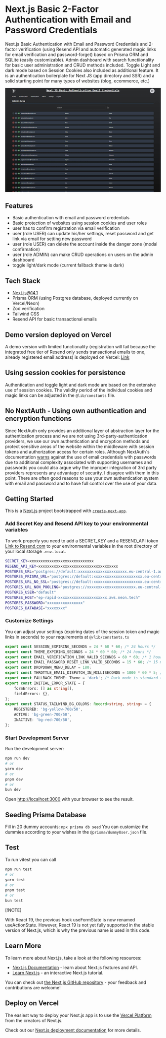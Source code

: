 # Next.js Basic 2-Factor Authentication with Email and Password Credentials

Next.js Basic Authentication with Email and Password Credentials and 2-factor verification (using Resend API and automatic generated magic links for email verification and password-forget) based on Prisma ORM and SQLite (easily customizable). Admin dashboard with search functiionality for basic user administration and CRUD methods included. Toggle Light and dark mode based on Session Cookies also included as additional feature. It is an authentication boilerplate for Next JS (app directory and SSR) and a solid starting point for many types of websites (blog, ecommerce, etc.)

![Screenshot](./public/_screenshot.jpg)

## Features

- Basic authentication with email and password credentials
- Basic protection of websites using session cookies and user roles
- user has to confirm registration via email verification
- user (role USER) can update his/her settings, reset password and get link via email for setting new password
- user (role USER) can delete the account inside the danger zone (modal confirmation)
- user (role ADMIN) can make CRUD operations on users on the admin dashboard
- toggle light/dark mode (current fallback theme is dark)

## Tech Stack

- Next.js@14.1
- Prisma ORM (using Postgres database, deployed currently on Vercel/Neon)
- Zod verification
- Tailwind CSS
- Resend API for basic transactional emails

## Demo version deployed on Vercel

A demo version with limited functionality (registration will fail because the integrated free tier of Resend only sends transactional emails to one, already registered email address) is deployed on Vercel: [Link](https://next-js-basic-authentication-email-credentials.vercel.app/)

## Using session cookies for persistence

Authentication and toggle light and dark mode are based on the extensive use of session cookies. The validity period of the individual cookies and magic links can be adjusted in the `@lib/constants` file.

## No NextAuth - Using own authentication and encryption functions

Since NextAuth only provides an additional layer of abstraction layer for the authentication process and we are not using 3rd-party-authentication providers, we use our own authentication and encryption methods and protect sensitive areas of the website within the middleware with session tokens and authorization access for certain roles. Although NextAuth´s documentation [warns](https://next-auth.js.org/providers/credentials) against the use of email credentials with passwords due to additional complexity associated with supporting usernames and passwords you could also argue why the improper integration of 3rd party providers represents any advantage of security. I disagree with them in this point. There are often good reasons to use your own authentication system with email and password and to have full control over the use of your data.

## Getting Started

This is a [Next.js](https://nextjs.org/) project bootstrapped with [`create-next-app`](https://github.com/vercel/next.js/tree/canary/packages/create-next-app).

### Add Secret Key and Resend API key to your environmental variables

To work properly you need to add a SECRET_KEY and a RESEND_API token [Link to Resend.com](https://resend.com/) to your environmental variables in the root directory of your local storage `.env.local`.

```bash
SECRET_KEY=xxxxxxxxxxxxxxxxxxxxxxxxxxxxx
RESEND_API_KEY=xxxxxxxxxxxxxxxxxxxxxxxxxxxxxxxxxxxx
POSTGRES_URL="postgres://default:xxxxxxxxxxxxxxxxxxxxxx.eu-central-1.aws.neon.tech:5432/xxxxxxxx?sslmode=require"
POSTGRES_PRISMA_URL="postgres://default:xxxxxxxxxxxxxxxxxxxxxx.eu-central-1.aws.neon.tech:5432/xxxxxxxx?sslmode=require&pgbouncer=true&connect_timeout=15"
POSTGRES_URL_NO_SSL="postgres://default:xxxxxxxxxxxxxxxxxxxxxx.eu-central-1.aws.neon.tech:5432/xxxxxxxx"
POSTGRES_URL_NON_POOLING="postgres://xxxxxxxxxxxxxxxxxxxxxx.eu-central-1.aws.neon.tech:5432/xxxxxxxx?sslmode=require"
POSTGRES_USER="default"
POSTGRES_HOST="ep-rapid-xxxxxxxxxxxxxxxxxxxxxx.aws.neon.tech"
POSTGRES_PASSWORD="xxxxxxxxxxxxxxxx"
POSTGRES_DATABASE="xxxxxxxx"
```

### Customize Settings

You can adjust your settings (expiring dates of the session token and magic links in seconds) to your requirements at `@/lib/constants.ts`

```typescript
export const SESSION_EXPIRING_SECONDS = 24 * 60 * 60; /* 24 hours */
export const THEME_EXPIRING_SECONDS = 24 * 60 * 60; /* 24 hours */
export const EMAIL_VERIFICATION_LINK_VALID_SECONDS = 60 * 60; /* 1 hour */
export const EMAIL_PASSWORD_RESET_LINK_VALID_SECONDS = 15 * 60; /* 15 minutes */
export const DROPDOWN_MENU_DELAY = 180;
export const THROTTLE_EMAIL_DISPATCH_IN_MILLISECONDS = 1000 * 60 * 5; /* only 1 email can be sent every 5 minutes */
export const FALLBACK_THEME: Theme = 'dark'; /* Dark mode is standard theme*/
export const INITIAL_ERROR_STATE = {
	formErrors: [] as string[],
	fieldErrors: {},
};
export const STATUS_TAILWIND_BG_COLORS: Record<string, string> = {
	REGISTERED: 'bg-yellow-700/50',
	ACTIVE: 'bg-green-700/50',
	INACTIVE: 'bg-red-700/50',
};
```

### Start Development Server

Run the development server:

```bash
npm run dev
# or
yarn dev
# or
pnpm dev
# or
bun dev
```

Open [http://localhost:3000](http://localhost:3000) with your browser to see the result.

## Seeding Prisma Database

Fill in 20 dummy accounts: `npx prisma db seed`
You can customize the dummies according to your wishes in the `@prisma/dummyUser.json` file.

## Test

To run vitest you can call

```bash
npm run test
# or
yarn test
# or
pnpm test
# or
bun test

```

[!NOTE]

With React 19, the previous hook useFormState is now renamed useActionState. However, React 19 is not yet fully supported in the stable version of Next.js, which is why the previous name is used in this code.

## Learn More

To learn more about Next.js, take a look at the following resources:

- [Next.js Documentation](https://nextjs.org/docs) - learn about Next.js features and API.
- [Learn Next.js](https://nextjs.org/learn) - an interactive Next.js tutorial.

You can check out [the Next.js GitHub repository](https://github.com/vercel/next.js/) - your feedback and contributions are welcome!

## Deploy on Vercel

The easiest way to deploy your Next.js app is to use the [Vercel Platform](https://vercel.com/new?utm_medium=default-template&filter=next.js&utm_source=create-next-app&utm_campaign=create-next-app-readme) from the creators of Next.js.

Check out our [Next.js deployment documentation](https://nextjs.org/docs/deployment) for more details.
